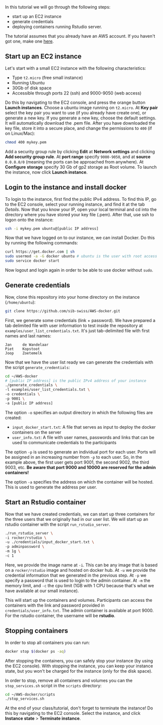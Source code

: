 
In this tutorial we will go through the following steps: 

- start up an EC2 instance
- generate credentials 
- deploying containers running Rstudio server. 

The tutorial assumes that you already have an AWS account. If you haven't got one, make one [here](https://portal.aws.amazon.com/billing/signup#/start/email). 

## Start up an EC2 instance

Let's start with a small EC2 instance with the following characteristics:

- Type `t2.micro` (free small instance)
- Running Ubuntu
- 30Gb of disk space
- Accessible through ports 22 (ssh) and 9000-9050 (web access)

Do this by navigating to the EC2 console, and press the orange button **Launch instances**. Choose a ubuntu image running on `t2.micro`. At **Key pair** select the key pair you want to use (if you already have create one), or generate a new key. If you generate a new key, choose the default settings. It will automatically download the .pem file. After you have downloaded the key file, store it into a secure place, and change the permissions to `400` (if on Linux/Mac):

```sh
chmod 400 mykey.pem
```

Add a security group rule by clicking **Edit** at **Network settings** and clicking **Add security group rule**. At **port range** specify `9000-9050`, and at **source** `0.0.0.0/0` (meaning the ports can be approached from anywhere). At **Configure storage** specify 30 Gb of gp2 storage as Root volume. To launch the instance, now click **Launch instance**. 

## Login to the instance and install docker

To login to the instance, first find the public IPv4 address. To find this IP, go to the EC2 console, select your running instance, and find it at the tab *Details*. Now that you know your IP, open your local terminal and cd into the directory where you have stored your key file (.pem). After that, use ssh to logon onto the instance:

```sh
ssh -i mykey.pem ubuntu@[public IP address]
```

Now that we have logged on to our instance, we can install Docker. Do this by running the following commands:

```sh
curl https://get.docker.com | sh
sudo usermod -a -G docker ubuntu # ubuntu is the user with root access
sudo service docker start
```

Now logout and login again in order to be able to use docker without `sudo`. 

## Generate credentials

Now, clone this repository into your home directory on the instance (`/home/ubuntu`):

```sh
git clone https://github.com/sib-swiss/AWS-docker.git
```

First, we generate some credentials (link + password). We have prepared a tab delimited file with user information to test inside the repository at `examples/user_list_credentials.txt`. It's just tab-delimited file with first names and last names:

```
Jan     de Wandelaar
Piet    Kopstoot
Joop    Zoetemelk
```

Now that we have the user list ready we can generate the credentials with the script `generate_credentials`:

```sh
cd ~/AWS-docker
# [public IP address] is the public IPv4 address of your instance
./generate_credentials \
-l examples/user_list_credentials.txt \
-o credentials \
-p 9001 \
-a [public IP address]
```

The option `-o` specifies an output directory in which the following files are created:

* `input_docker_start.txt`: A file that serves as input to deploy the docker containers on the server
* `user_info.txt`: A file with user names, passwords and links that can be used to communicate credentials to the participants

The option `-p` is used to generate an individual port for each user. Ports will be assigned in an increasing number from `-p` to each user. So, in the example above, the first user gets port 9001, the second 9002, the third 9003, etc. **Be aware that port 9000 and 10000 are reserved for the admin containers!**

The option `-a` specifies the address on which the container will be hosted. This is used to generate the address per user. 

## Start an Rstudio container

Now that we have created credentials, we can start up three containers for the three users that we originally had in our user list. We will start up an rstudio container with the script `run_rstudio_server`. 

```sh
./run_rstudio_server \
-i rocker/rstudio \
-u ./credentials/input_docker_start.txt \
-p adminpassword \
-m 1g \
-c 1
```

Here, we provide the image name at `-i`. This can be any image that is based on a `rocker/rstudio` image and hosted on docker hub. At `-u` we provide the credential information that we generated in the previous step. At `-p` we specify a password that is used to login to the admin container. At `-m` the memory limit, and `-c` the cpu limit (1GB with 1 CPU because that's what we have available at our small instance). 

This will start up the containers and volumes. Participants can access the containers with the link and password provided in `credentials/user_info.txt`. The admin container is available at port 9000. For the rstudio container, the username will be **rstudio**.

## Stopping containers

In order to stop all containers you can run:

```sh
docker stop $(docker ps -aq)
```

After stopping the containers, you can safely stop your instance (by using the EC2 console). With stopping the instance, you can keep your instance state, but you won't be charged for the instance (only for the disk space). 

In order to stop, remove all containers and volumes you can the `stop_services.sh` script in the `scripts` directory:

```sh
cd ~/AWS-docker/scripts
./stop_services.sh
```

At the end of your class/tutorial, don't forget to terminate the instance! Do this by navigating to the EC2 console. Select the instance, and click **Instance state** > **Terminate instance**. 
